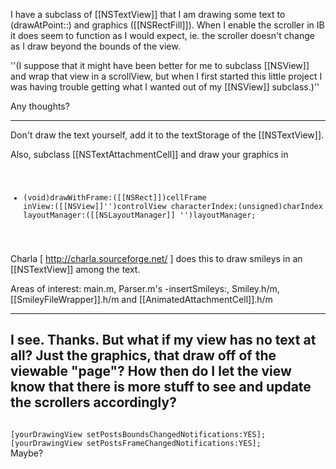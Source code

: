 I have a subclass of [[NSTextView]] that I am drawing some text to (drawAtPoint::) and graphics ([[NSRectFill]]).  When I enable the scroller in IB it does seem to function as I would expect, ie. the scroller doesn't change as I draw beyond the bounds of the view.

''(I suppose that it might have been better for me to subclass [[NSView]] and wrap that view in a scrollView, but when I first started this little project I was having trouble getting what I wanted out of my [[NSView]] subclass.)''

Any thoughts?

----

Don't draw the text yourself, add it to the textStorage of the [[NSTextView]].

Also, subclass [[NSTextAttachmentCell]] and draw your graphics in
<code>
- (void)drawWithFrame:([[NSRect]])cellFrame
               inView:([[NSView]]'')controlView
       characterIndex:(unsigned)charIndex
        layoutManager:([[NSLayoutManager]] '')layoutManager;
</code>

Charla [ http://charla.sourceforge.net/ ] does this to draw smileys in an [[NSTextView]] among the text.

Areas of interest: main.m, Parser.m's -insertSmileys:, Smiley.h/m, [[SmileyFileWrapper]].h/m and [[AnimatedAttachmentCell]].h/m

----
I see.  Thanks.  But what if my view has no text at all?  Just the graphics, that draw off of the viewable "page"?  How then do I let the view know that there is more stuff to see and update the scrollers accordingly?
----
<code>
[yourDrawingView setPostsBoundsChangedNotifications:YES];
[yourDrawingView setPostsFrameChangedNotifications:YES];
</code>
Maybe?